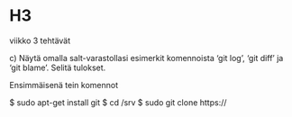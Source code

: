 # H3
viikko 3 tehtävät

c) Näytä omalla salt-varastollasi esimerkit komennoista ‘git log’, ‘git diff’ ja ‘git blame’. Selitä tulokset.

Ensimmäisenä tein komennot

$ sudo apt-get install git
$ cd /srv
$ sudo git clone https://



